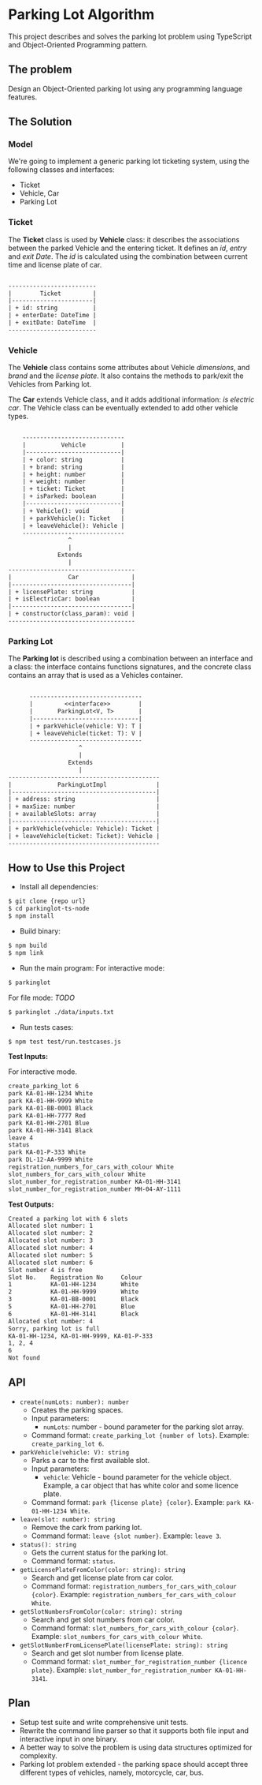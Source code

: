 # Parking Lot Algorithm

This project describes and solves the parking lot problem using TypeScript and Object-Oriented Programming pattern.

## The problem

Design an Object-Oriented parking lot using any programming language features.

## The Solution

### Model

We're going to implement a generic parking lot ticketing system, using the following classes and interfaces:

- Ticket
- Vehicle, Car
- Parking Lot

### Ticket

The **Ticket** class is used by **Vehicle** class: it describes the associations between the parked Vehicle and the entering ticket. It defines an _id_, _entry_ and _exit Date_. The _id_ is calculated using the combination between current time and license plate of car.

```txt

-------------------------
|        Ticket         |
|-----------------------|
| + id: string          |
| + enterDate: DateTime |
| + exitDate: DateTime  |
-------------------------

```

### Vehicle

The **Vehicle** class contains some attributes about Vehicle _dimensions_, and _brand_ and the _license plate_. It also contains the methods to park/exit the Vehicles from Parking lot.

The **Car** extends Vehicle class, and it adds additional information: _is electric car_. The Vehicle class can be eventually extended to add other vehicle types.

```txt

    -----------------------------
    |          Vehicle          |
    |---------------------------|
    | + color: string           |
    | + brand: string           |
    | + height: number          |
    | + weight: number          |
    | + ticket: Ticket          |
    | + isParked: boolean       |
    |---------------------------|
    | + Vehicle(): void         |
    | + parkVehicle(): Ticket   |
    | + leaveVehicle(): Vehicle |
    -----------------------------
                 ^
                 |
              Extends
                 |
------------------------------------
|                Car               |
|----------------------------------|
| + licensePlate: string           |
| + isElectricCar: boolean         |
|----------------------------------|
| + constructor(class_param): void |
------------------------------------

```

### Parking Lot

The **Parking lot** is described using a combination between an interface and a class: the interface contains functions signatures, and the concrete class contains an array that is used as a Vehicles container.

```txt

      --------------------------------
      |         <<interface>>        |
      |       ParkingLot<V, T>       |
      |------------------------------|
      | + parkVehicle(vehicle: V): T |
      | + leaveVehicle(ticket: T): V |
      --------------------------------
                    ^
                    |
                 Extends
                    |
-------------------------------------------
|             ParkingLotImpl              |
|-----------------------------------------|
| + address: string                       |
| + maxSize: number                       |
| + availableSlots: array                 |
|-----------------------------------------|
| + parkVehicle(vehicle: Vehicle): Ticket |
| + leaveVehicle(ticket: Ticket): Vehicle |
-------------------------------------------

```

## How to Use this Project

- Install all dependencies:

```sh
$ git clone {repo url}
$ cd parkinglot-ts-node
$ npm install
```

- Build binary:

```sh
$ npm build
$ npm link
```

- Run the main program:
  For interactive mode:

```sh
$ parkinglot
```

For file mode:
_TODO_

```sh
$ parkinglot ./data/inputs.txt
```

- Run tests cases:

```sh
$ npm test test/run.testcases.js
```

**Test Inputs:**

For interactive mode.

```sh
create_parking_lot 6
park KA-01-HH-1234 White
park KA-01-HH-9999 White
park KA-01-BB-0001 Black
park KA-01-HH-7777 Red
park KA-01-HH-2701 Blue
park KA-01-HH-3141 Black
leave 4
status
park KA-01-P-333 White
park DL-12-AA-9999 White
registration_numbers_for_cars_with_colour White
slot_numbers_for_cars_with_colour White
slot_number_for_registration_number KA-01-HH-3141
slot_number_for_registration_number MH-04-AY-1111
```

**Test Outputs:**

```sh
Created a parking lot with 6 slots
Allocated slot number: 1
Allocated slot number: 2
Allocated slot number: 3
Allocated slot number: 4
Allocated slot number: 5
Allocated slot number: 6
Slot number 4 is free
Slot No.    Registration No     Colour
1           KA-01-HH-1234       White
2           KA-01-HH-9999       White
3           KA-01-BB-0001       Black
5           KA-01-HH-2701       Blue
6           KA-01-HH-3141       Black
Allocated slot number: 4
Sorry, parking lot is full
KA-01-HH-1234, KA-01-HH-9999, KA-01-P-333
1, 2, 4
6
Not found
```

## API

- `create(numLots: number): number`
  - Creates the parking spaces.
  - Input parameters:
    - `numLots`: number - bound parameter for the parking slot array.
  - Command format: `create_parking_lot {number of lots}`. Example: `create_parking_lot 6`.
- `parkVehicle(vehicle: V): string`
  - Parks a car to the first available slot.
  - Input parameters:
    - `vehicle`: Vehicle - bound parameter for the vehicle object. Example, a car object that has white color and some licence plate.
  - Command format: `park {license plate} {color}`. Example: `park KA-01-HH-1234 White`.
- `leave(slot: number): string`
  - Remove the cark from parking lot.
  - Command format: `leave {slot number}`. Example: `leave 3`.
- `status(): string`
  - Gets the current status for the parking lot.
  - Command format: `status`.
- `getLicensePlateFromColor(color: string): string`
  - Search and get license plate from car color.
  - Command format: `registration_numbers_for_cars_with_colour {color}`. Example: `registration_numbers_for_cars_with_colour White`.
- `getSlotNumbersFromColor(color: string): string`
  - Search and get slot numbers from car color.
  - Command format: `slot_numbers_for_cars_with_colour {color}`. Example: `slot_numbers_for_cars_with_colour White`.
- `getSlotNumberFromLicensePlate(licensePlate: string): string`
  - Search and get slot number from license plate.
  - Command format: `slot_number_for_registration_number {licence plate}`. Example: `slot_number_for_registration_number KA-01-HH-3141`.

## Plan

- Setup test suite and write comprehensive unit tests.
- Rewrite the command line parser so that it supports both file input and interactive input in one binary.
- A better way to solve the problem is using data structures optimized for complexity.
- Parking lot problem extended - the parking space should accept three different types of vehicles, namely, motorcycle, car, bus.
